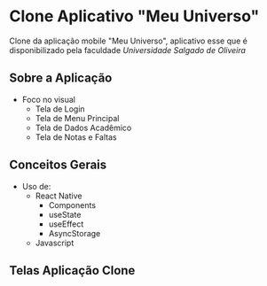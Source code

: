 # Clone Aplicativo "Meu Universo"

Clone da aplicação mobile "Meu Universo", aplicativo esse que é disponibilizado pela faculdade _Universidade Salgado de Oliveira_ 

## Sobre a Aplicação
- Foco no visual
    - Tela de Login
    - Tela de Menu Principal
    - Tela de Dados Acadêmico
    - Tela de Notas e Faltas

## Conceitos Gerais
- Uso de:
    - React Native
        - Components
        - useState
        - useEffect
        - AsyncStorage 
    - Javascript

## Telas Aplicação Clone
